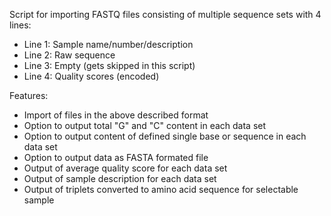 Script for importing FASTQ files consisting of multiple sequence sets with 4 lines:
- Line 1: Sample name/number/description
- Line 2: Raw sequence
- Line 3: Empty (gets skipped in this script)
- Line 4: Quality scores (encoded)

Features:
- Import of files in the above described format
- Option to output total "G" and "C" content in each data set
- Option to output content of defined single base or sequence in each data set
- Option to output data as FASTA formated file
- Output of average quality score for each data set
- Output of sample description for each data set
- Output of triplets converted to amino acid sequence for selectable sample